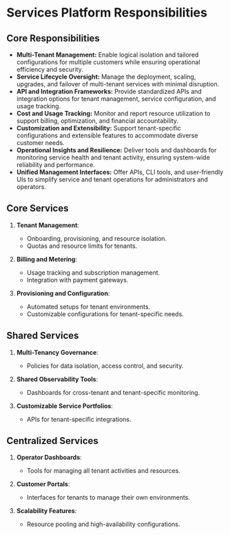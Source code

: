 # Services Platform Responsibilities

## **Core Responsibilities**
- **Multi-Tenant Management:**  Enable logical isolation and tailored configurations for multiple customers while ensuring operational efficiency and security.
- **Service Lifecycle Oversight:**  Manage the deployment, scaling, upgrades, and failover of multi-tenant services with minimal disruption.
- **API and Integration Frameworks:**  Provide standardized APIs and integration options for tenant management, service configuration, and usage tracking.
- **Cost and Usage Tracking:**  Monitor and report resource utilization to support billing, optimization, and financial accountability.
- **Customization and Extensibility:**  Support tenant-specific configurations and extensible features to accommodate diverse customer needs.
- **Operational Insights and Resilience:**  Deliver tools and dashboards for monitoring service health and tenant activity, ensuring system-wide reliability and performance.
- **Unified Management Interfaces:**  Offer APIs, CLI tools, and user-friendly UIs to simplify service and tenant operations for administrators and operators.


## **Core Services**
1. **Tenant Management**:
   - Onboarding, provisioning, and resource isolation.
   - Quotas and resource limits for tenants.

2. **Billing and Metering**:
   - Usage tracking and subscription management.
   - Integration with payment gateways.

3. **Provisioning and Configuration**:
   - Automated setups for tenant environments.
   - Customizable configurations for tenant-specific needs.


## **Shared Services**
1. **Multi-Tenancy Governance**:
   - Policies for data isolation, access control, and security.

2. **Shared Observability Tools**:
   - Dashboards for cross-tenant and tenant-specific monitoring.

3. **Customizable Service Portfolios**:
   - APIs for tenant-specific integrations.


## **Centralized Services**
1. **Operator Dashboards**:
   - Tools for managing all tenant activities and resources.

2. **Customer Portals**:
   - Interfaces for tenants to manage their own environments.

3. **Scalability Features**:
   - Resource pooling and high-availability configurations.
